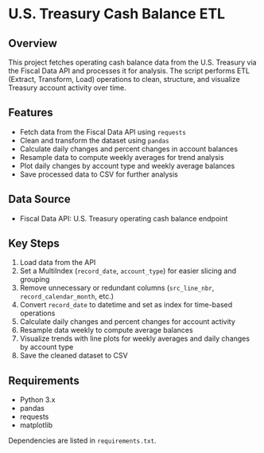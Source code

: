 # U.S. Treasury Cash Balance ETL

## Overview
This project fetches operating cash balance data from the U.S. Treasury via the Fiscal Data API and processes it for analysis. The script performs ETL (Extract, Transform, Load) operations to clean, structure, and visualize Treasury account activity over time.

## Features
- Fetch data from the Fiscal Data API using `requests`  
- Clean and transform the dataset using `pandas`  
- Calculate daily changes and percent changes in account balances  
- Resample data to compute weekly averages for trend analysis  
- Plot daily changes by account type and weekly average balances  
- Save processed data to CSV for further analysis

## Data Source
- Fiscal Data API: U.S. Treasury operating cash balance endpoint

## Key Steps
1. Load data from the API  
2. Set a MultiIndex (`record_date`, `account_type`) for easier slicing and grouping  
3. Remove unnecessary or redundant columns (`src_line_nbr`, `record_calendar_month`, etc.)  
4. Convert `record_date` to datetime and set as index for time-based operations  
5. Calculate daily changes and percent changes for account activity  
6. Resample data weekly to compute average balances  
7. Visualize trends with line plots for weekly averages and daily changes by account type  
8. Save the cleaned dataset to CSV

## Requirements
- Python 3.x  
- pandas  
- requests  
- matplotlib  

Dependencies are listed in `requirements.txt`.

